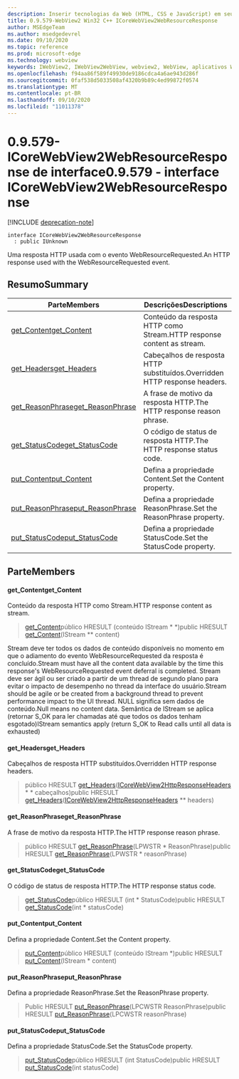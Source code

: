 ```yaml
---
description: Inserir tecnologias da Web (HTML, CSS e JavaScript) em seus aplicativos nativos com o controle WebView2 do Microsoft Edge
title: 0.9.579-WebView2 Win32 C++ ICoreWebView2WebResourceResponse
author: MSEdgeTeam
ms.author: msedgedevrel
ms.date: 09/10/2020
ms.topic: reference
ms.prod: microsoft-edge
ms.technology: webview
keywords: IWebView2, IWebView2WebView, webview2, WebView, aplicativos Win32, Win32, Edge, ICoreWebView2, ICoreWebView2Controller, controle do navegador, HTML Edge, ICoreWebView2WebResourceResponse
ms.openlocfilehash: f94aa86f589f49930de9186cdca4a6ae943d286f
ms.sourcegitcommit: 0faf538d5033508af4320b9b89c4ed99872f0574
ms.translationtype: MT
ms.contentlocale: pt-BR
ms.lasthandoff: 09/10/2020
ms.locfileid: "11011378"
---
```

# <span data-ttu-id="35585-104">0.9.579-ICoreWebView2WebResourceResponse de interface</span><span class="sxs-lookup"><span data-stu-id="35585-104">0.9.579 - interface ICoreWebView2WebResourceResponse</span></span> 

[!INCLUDE [deprecation-note](../../includes/deprecation-note.md)]

```
interface ICoreWebView2WebResourceResponse
  : public IUnknown
```

<span data-ttu-id="35585-105">Uma resposta HTTP usada com o evento WebResourceRequested.</span><span class="sxs-lookup"><span data-stu-id="35585-105">An HTTP response used with the WebResourceRequested event.</span></span>

## <span data-ttu-id="35585-106">Resumo</span><span class="sxs-lookup"><span data-stu-id="35585-106">Summary</span></span>

 <span data-ttu-id="35585-107">Parte</span><span class="sxs-lookup"><span data-stu-id="35585-107">Members</span></span>                        | <span data-ttu-id="35585-108">Descrições</span><span class="sxs-lookup"><span data-stu-id="35585-108">Descriptions</span></span>
--------------------------------|---------------------------------------------
[<span data-ttu-id="35585-109">get_Content</span><span class="sxs-lookup"><span data-stu-id="35585-109">get_Content</span></span>](#get_content) | <span data-ttu-id="35585-110">Conteúdo da resposta HTTP como Stream.</span><span class="sxs-lookup"><span data-stu-id="35585-110">HTTP response content as stream.</span></span>
[<span data-ttu-id="35585-111">get_Headers</span><span class="sxs-lookup"><span data-stu-id="35585-111">get_Headers</span></span>](#get_headers) | <span data-ttu-id="35585-112">Cabeçalhos de resposta HTTP substituídos.</span><span class="sxs-lookup"><span data-stu-id="35585-112">Overridden HTTP response headers.</span></span>
[<span data-ttu-id="35585-113">get_ReasonPhrase</span><span class="sxs-lookup"><span data-stu-id="35585-113">get_ReasonPhrase</span></span>](#get_reasonphrase) | <span data-ttu-id="35585-114">A frase de motivo da resposta HTTP.</span><span class="sxs-lookup"><span data-stu-id="35585-114">The HTTP response reason phrase.</span></span>
[<span data-ttu-id="35585-115">get_StatusCode</span><span class="sxs-lookup"><span data-stu-id="35585-115">get_StatusCode</span></span>](#get_statuscode) | <span data-ttu-id="35585-116">O código de status de resposta HTTP.</span><span class="sxs-lookup"><span data-stu-id="35585-116">The HTTP response status code.</span></span>
[<span data-ttu-id="35585-117">put_Content</span><span class="sxs-lookup"><span data-stu-id="35585-117">put_Content</span></span>](#put_content) | <span data-ttu-id="35585-118">Defina a propriedade Content.</span><span class="sxs-lookup"><span data-stu-id="35585-118">Set the Content property.</span></span>
[<span data-ttu-id="35585-119">put_ReasonPhrase</span><span class="sxs-lookup"><span data-stu-id="35585-119">put_ReasonPhrase</span></span>](#put_reasonphrase) | <span data-ttu-id="35585-120">Defina a propriedade ReasonPhrase.</span><span class="sxs-lookup"><span data-stu-id="35585-120">Set the ReasonPhrase property.</span></span>
[<span data-ttu-id="35585-121">put_StatusCode</span><span class="sxs-lookup"><span data-stu-id="35585-121">put_StatusCode</span></span>](#put_statuscode) | <span data-ttu-id="35585-122">Defina a propriedade StatusCode.</span><span class="sxs-lookup"><span data-stu-id="35585-122">Set the StatusCode property.</span></span>

## <span data-ttu-id="35585-123">Parte</span><span class="sxs-lookup"><span data-stu-id="35585-123">Members</span></span>

#### <span data-ttu-id="35585-124">get_Content</span><span class="sxs-lookup"><span data-stu-id="35585-124">get_Content</span></span> 

<span data-ttu-id="35585-125">Conteúdo da resposta HTTP como Stream.</span><span class="sxs-lookup"><span data-stu-id="35585-125">HTTP response content as stream.</span></span>

> <span data-ttu-id="35585-126">[get_Content](#get_content)público HRESULT (conteúdo IStream \* \*)</span><span class="sxs-lookup"><span data-stu-id="35585-126">public HRESULT [get_Content](#get_content)(IStream \*\* content)</span></span>

<span data-ttu-id="35585-127">Stream deve ter todos os dados de conteúdo disponíveis no momento em que o adiamento do evento WebResourceRequested da resposta é concluído.</span><span class="sxs-lookup"><span data-stu-id="35585-127">Stream must have all the content data available by the time this response's WebResourceRequested event deferral is completed.</span></span> <span data-ttu-id="35585-128">Stream deve ser ágil ou ser criado a partir de um thread de segundo plano para evitar o impacto de desempenho no thread da interface do usuário.</span><span class="sxs-lookup"><span data-stu-id="35585-128">Stream should be agile or be created from a background thread to prevent performance impact to the UI thread.</span></span> <span data-ttu-id="35585-129">NULL significa sem dados de conteúdo.</span><span class="sxs-lookup"><span data-stu-id="35585-129">Null means no content data.</span></span> <span data-ttu-id="35585-130">Semântica de IStream se aplica (retornar S_OK para ler chamadas até que todos os dados tenham esgotado)</span><span class="sxs-lookup"><span data-stu-id="35585-130">IStream semantics apply (return S_OK to Read calls until all data is exhausted)</span></span>

#### <span data-ttu-id="35585-131">get_Headers</span><span class="sxs-lookup"><span data-stu-id="35585-131">get_Headers</span></span> 

<span data-ttu-id="35585-132">Cabeçalhos de resposta HTTP substituídos.</span><span class="sxs-lookup"><span data-stu-id="35585-132">Overridden HTTP response headers.</span></span>

> <span data-ttu-id="35585-133">público HRESULT [get_Headers](#get_headers)([ICoreWebView2HttpResponseHeaders](icorewebview2httpresponseheaders.md) \* \* cabeçalhos)</span><span class="sxs-lookup"><span data-stu-id="35585-133">public HRESULT [get_Headers](#get_headers)([ICoreWebView2HttpResponseHeaders](icorewebview2httpresponseheaders.md) \*\* headers)</span></span>

#### <span data-ttu-id="35585-134">get_ReasonPhrase</span><span class="sxs-lookup"><span data-stu-id="35585-134">get_ReasonPhrase</span></span> 

<span data-ttu-id="35585-135">A frase de motivo da resposta HTTP.</span><span class="sxs-lookup"><span data-stu-id="35585-135">The HTTP response reason phrase.</span></span>

> <span data-ttu-id="35585-136">público HRESULT [get_ReasonPhrase](#get_reasonphrase)(LPWSTR \* ReasonPhrase)</span><span class="sxs-lookup"><span data-stu-id="35585-136">public HRESULT [get_ReasonPhrase](#get_reasonphrase)(LPWSTR \* reasonPhrase)</span></span>

#### <span data-ttu-id="35585-137">get_StatusCode</span><span class="sxs-lookup"><span data-stu-id="35585-137">get_StatusCode</span></span> 

<span data-ttu-id="35585-138">O código de status de resposta HTTP.</span><span class="sxs-lookup"><span data-stu-id="35585-138">The HTTP response status code.</span></span>

> <span data-ttu-id="35585-139">[get_StatusCode](#get_statuscode)público HRESULT (int \* StatusCode)</span><span class="sxs-lookup"><span data-stu-id="35585-139">public HRESULT [get_StatusCode](#get_statuscode)(int \* statusCode)</span></span>

#### <span data-ttu-id="35585-140">put_Content</span><span class="sxs-lookup"><span data-stu-id="35585-140">put_Content</span></span> 

<span data-ttu-id="35585-141">Defina a propriedade Content.</span><span class="sxs-lookup"><span data-stu-id="35585-141">Set the Content property.</span></span>

> <span data-ttu-id="35585-142">[put_Content](#put_content)público HRESULT (conteúdo IStream \*)</span><span class="sxs-lookup"><span data-stu-id="35585-142">public HRESULT [put_Content](#put_content)(IStream \* content)</span></span>

#### <span data-ttu-id="35585-143">put_ReasonPhrase</span><span class="sxs-lookup"><span data-stu-id="35585-143">put_ReasonPhrase</span></span> 

<span data-ttu-id="35585-144">Defina a propriedade ReasonPhrase.</span><span class="sxs-lookup"><span data-stu-id="35585-144">Set the ReasonPhrase property.</span></span>

> <span data-ttu-id="35585-145">Public HRESULT [put_ReasonPhrase](#put_reasonphrase)(LPCWSTR ReasonPhrase)</span><span class="sxs-lookup"><span data-stu-id="35585-145">public HRESULT [put_ReasonPhrase](#put_reasonphrase)(LPCWSTR reasonPhrase)</span></span>

#### <span data-ttu-id="35585-146">put_StatusCode</span><span class="sxs-lookup"><span data-stu-id="35585-146">put_StatusCode</span></span> 

<span data-ttu-id="35585-147">Defina a propriedade StatusCode.</span><span class="sxs-lookup"><span data-stu-id="35585-147">Set the StatusCode property.</span></span>

> <span data-ttu-id="35585-148">[put_StatusCode](#put_statuscode)público HRESULT (int StatusCode)</span><span class="sxs-lookup"><span data-stu-id="35585-148">public HRESULT [put_StatusCode](#put_statuscode)(int statusCode)</span></span>

